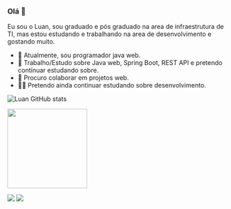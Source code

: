 ### Olá 👋
Eu sou o Luan, sou graduado e pós graduado na area de infraestrutura de TI, mas estou estudando e trabalhando na area de desenvolvimento e gostando muito.
- 🔭 Atualmente, sou programador java web.
- 🌱 Trabalho/Estudo sobre Java web, Spring Boot, REST API e pretendo continuar estudando sobre.
- 🤝 Procuro colaborar em projetos web.
- 🧑‍🎓 Pretendo ainda continuar estudando sobre desenvolvimento.

![Luan GitHub stats](https://github-readme-stats.vercel.app/api?username=Luan-Gustavo001&show_icons=true&theme=transparent)

<img height="180em" src="https://github-readme-stats.vercel.app/api/top-langs/?username=Luan-Gustavo001&layout=compact&langs_count=5&theme=transparent"/>
 
[<img src="https://img.shields.io/badge/linkedin-%230077B5.svg?&style=for-the-badge&logo=linkedin&logoColor=white" />](https://www.linkedin.com/in/luan-gustavo-de-melo-freitas-a37273196/) 
[<img src = "https://img.shields.io/badge/instagram-%23E4405F.svg?&style=for-the-badge&logo=instagram&logoColor=white">](https://www.instagram.com/Luan-Gustavo001/)
